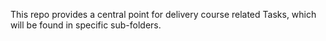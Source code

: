 This repo provides a central point for delivery course related Tasks, which will be found in specific sub-folders.